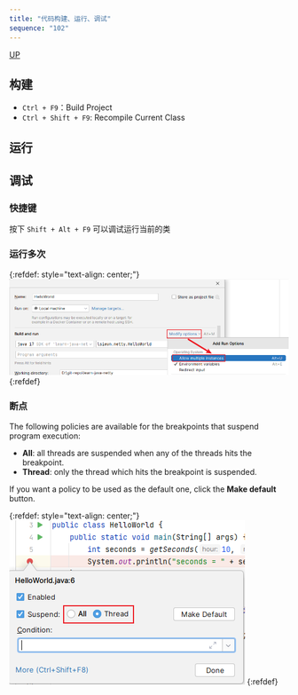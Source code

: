 ```yaml
---
title: "代码构建、运行、调试"
sequence: "102"
---
```


[UP](/intellij-idea.html)

## 构建

- `Ctrl + F9`：Build Project
- `Ctrl + Shift + F9`: Recompile Current Class

## 运行

## 调试

### 快捷键

按下 `Shift + Alt + F9` 可以调试运行当前的类

### 运行多次

{:refdef: style="text-align: center;"}
![](/assets/images/intellij/code/code-allow-multiple-instances.png)
{:refdef}

### 断点

The following policies are available for the breakpoints that suspend program execution:

- **All**: all threads are suspended when any of the threads hits the breakpoint.
- **Thread**: only the thread which hits the breakpoint is suspended.

If you want a policy to be used as the default one, click the **Make default** button.

{:refdef: style="text-align: center;"}
![](/assets/images/intellij/code/code-suspend-all-or-thread.png)
{:refdef}


